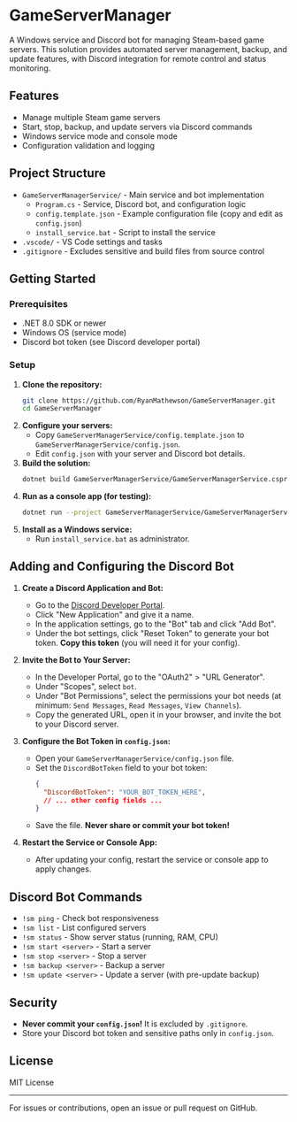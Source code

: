 # GameServerManager

A Windows service and Discord bot for managing Steam-based game servers. This solution provides automated server management, backup, and update features, with Discord integration for remote control and status monitoring.

## Features
- Manage multiple Steam game servers
- Start, stop, backup, and update servers via Discord commands
- Windows service mode and console mode
- Configuration validation and logging

## Project Structure
- `GameServerManagerService/` - Main service and bot implementation
  - `Program.cs` - Service, Discord bot, and configuration logic
  - `config.template.json` - Example configuration file (copy and edit as `config.json`)
  - `install_service.bat` - Script to install the service
- `.vscode/` - VS Code settings and tasks
- `.gitignore` - Excludes sensitive and build files from source control

## Getting Started

### Prerequisites
- .NET 8.0 SDK or newer
- Windows OS (service mode)
- Discord bot token (see Discord developer portal)

### Setup
1. **Clone the repository:**
   ```sh
   git clone https://github.com/RyanMathewson/GameServerManager.git
   cd GameServerManager
   ```
2. **Configure your servers:**
   - Copy `GameServerManagerService/config.template.json` to `GameServerManagerService/config.json`.
   - Edit `config.json` with your server and Discord bot details.
3. **Build the solution:**
   ```sh
   dotnet build GameServerManagerService/GameServerManagerService.csproj
   ```
4. **Run as a console app (for testing):**
   ```sh
   dotnet run --project GameServerManagerService/GameServerManagerService.csproj -- --console
   ```
5. **Install as a Windows service:**
   - Run `install_service.bat` as administrator.

## Adding and Configuring the Discord Bot

1. **Create a Discord Application and Bot:**
   - Go to the [Discord Developer Portal](https://discord.com/developers/applications).
   - Click "New Application" and give it a name.
   - In the application settings, go to the "Bot" tab and click "Add Bot".
   - Under the bot settings, click "Reset Token" to generate your bot token. **Copy this token** (you will need it for your config).

2. **Invite the Bot to Your Server:**
   - In the Developer Portal, go to the "OAuth2" > "URL Generator".
   - Under "Scopes", select `bot`.
   - Under "Bot Permissions", select the permissions your bot needs (at minimum: `Send Messages`, `Read Messages`, `View Channels`).
   - Copy the generated URL, open it in your browser, and invite the bot to your Discord server.

3. **Configure the Bot Token in `config.json`:**
   - Open your `GameServerManagerService/config.json` file.
   - Set the `DiscordBotToken` field to your bot token:
     ```json
     {
       "DiscordBotToken": "YOUR_BOT_TOKEN_HERE",
       // ... other config fields ...
     }
     ```
   - Save the file. **Never share or commit your bot token!**

4. **Restart the Service or Console App:**
   - After updating your config, restart the service or console app to apply changes.

## Discord Bot Commands
- `!sm ping` - Check bot responsiveness
- `!sm list` - List configured servers
- `!sm status` - Show server status (running, RAM, CPU)
- `!sm start <server>` - Start a server
- `!sm stop <server>` - Stop a server
- `!sm backup <server>` - Backup a server
- `!sm update <server>` - Update a server (with pre-update backup)

## Security
- **Never commit your `config.json`!** It is excluded by `.gitignore`.
- Store your Discord bot token and sensitive paths only in `config.json`.

## License
MIT License

---

For issues or contributions, open an issue or pull request on GitHub.
